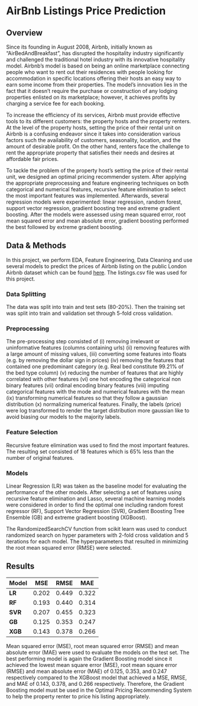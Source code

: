 # AirBnb Listings Price Prediction

## Overview

Since its founding in August 2008, Airbnb, initially known as “AirBedAndBreakfast”, has disrupted the hospitality industry significantly and challenged the traditional hotel industry with its innovative hospitality model. Airbnb’s model is based on being an online marketplace connecting people who want to rent out their residences with people looking for accommodation in specific locations offering their hosts an easy way to earn some income from their properties. The model’s innovation lies in the fact that it doesn’t require the purchase or construction of any lodging properties enlisted on its marketplace; however, it achieves profits by charging a service fee for each booking.

To increase the efficiency of its services, Airbnb must provide effective tools to its different customers: the property hosts and the property renters. At the level of the property hosts, setting the price of their rental unit on Airbnb is a confusing endeavor since it takes into consideration various factors such the availability of customers, seasonality, location, and the amount of desirable profit. On the other hand, renters face the challenge to rent the appropriate property that satisfies their needs and desires at affordable fair prices.

To tackle the problem of the property host’s setting the price of their rental unit, we designed an optimal pricing recommender system. After applying the appropriate preprocessing and feature engineering techniques on both categorical and numerical features, recursive feature elimination to select the most important features was implemented. Afterwards, several regression models were experimented: linear regression, random forest, support vector regression, gradient boosting tree and extreme gradient boosting. After the models were assessed using mean squared error, root mean squared error and mean absolute error, gradient boosting performed the best followed by extreme gradient boosting.

## Data & Methods

In this project, we perform EDA, Feature Engineering, Data Cleaning and use several models to predict the prices of Airbnb listing on the public London Airbnb dataset which can be found [here](https://www.kaggle.com/datasets/labdmitriy/airbnb). The listings.csv file was used for this project.

### Data Splitting

The data was split into train and test sets (80-20%). Then the training set was split into train and validation set through 5-fold cross validation.

### Preprocessing

The pre-processing step consisted of (i) removing irrelevant or uninformative features (columns containing urls) (ii) removing features with a large amount of missing values, (iii) converting some features into floats (e.g. by removing the dollar sign in prices) (iv) removing the features that contained one predominant category (e.g. Real bed constitute 99.21% of the bed type column) (v) reducing the number of features that are highly correlated with other features (vi) one hot encoding the categorical non binary features (vii) ordinal encoding binary features (viii) imputing categorical features with the mode and numerical features with the mean (ix) transforming numerical features so that they follow a gaussian distribution (x) normalizing numerical features. Finally, the labels (price) were log transformed to render the target distribution more gaussian like to avoid biasing our models to the majority labels.

### Feature Selection

Recursive feature elimination was used to find the most important features. The resulting set consisted of 18 features which is 65% less than the number of original features.

### Models

Linear Regression (LR) was taken as the baseline model for evaluating the performance of the other models. After selecting a set of features using recursive feature elimination and Lasso, several machine learning models were considered in order to find the optimal one including random forest regressor (RF), Support Vector Regression (SVR), Gradient Boosting Tree Ensemble (GB) and extreme gradient boosting (XGBoost).

The RandomizedSearchCV function from scikit learn was used to conduct randomized search on hyper parameters with 2-fold cross validation and 5 iterations for each model. The hyperparameters that resulted in minimizing the root mean squared error (RMSE) were selected.

## Results

| Model | MSE | RMSE | MAE |
|-|-|-|-|
| **LR** | 0.202 | 0.449 | 0.322 |
| **RF** | 0.193 | 0.440 | 0.314 |
| **SVR** | 0.207 | 0.455 | 0.323 |
| **GB** | 0.125 | 0.353 | 0.247 |
| **XGB** | 0.143 | 0.378 | 0.266 |

Mean squared error (MSE), root mean squared error (RMSE) and mean absolute error (MAE) were used to evaluate the models on the test set. The best performing model is again the Gradient Boosting model since it achieved the lowest mean square error (MSE), root mean square error (RMSE) and mean absolute error (MAE) of 0.125, 0.353, and 0.247 respectively compared to the XGBoost model that achieved a MSE, RMSE, and MAE of 0.143, 0.378, and 0.266 respectively. Therefore, the Gradient Boosting model must be used in the Optimal Pricing Recommending System to help the property renter to price his listing appropriately. 
